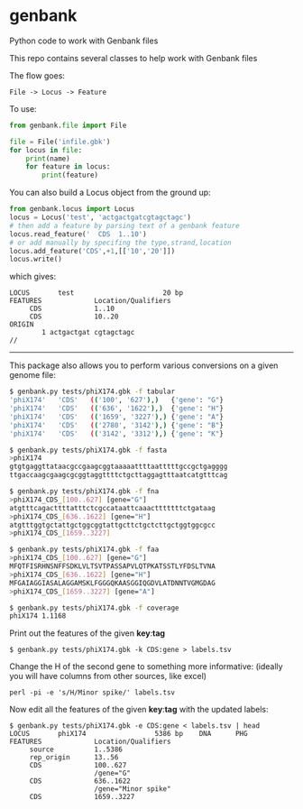 # genbank
Python code to work with Genbank files

This repo contains several classes to help work with Genbank files

The flow goes:
```
File -> Locus -> Feature
```

To use:
```python
from genbank.file import File

file = File('infile.gbk')
for locus in file:
	print(name)
	for feature in locus:
		print(feature)
```


You can also build a Locus object from the ground up:
```python
from genbank.locus import Locus
locus = Locus('test', 'actgactgatcgtagctagc')
# then add a feature by parsing text of a genbank feature
locus.read_feature('  CDS  1..10')
# or add manually by specifing the type,strand,location
locus.add_feature('CDS',+1,[['10','20']])
locus.write()
```
which gives:
```
LOCUS       test                      20 bp
FEATURES             Location/Qualifiers
     CDS             1..10
     CDS             10..20
ORIGIN
        1 actgactgat cgtagctagc
//
```

---

This package also allows you to perform various conversions on a given genome file:
```bash
$ genbank.py tests/phiX174.gbk -f tabular
'phiX174'	'CDS'	(('100', '627'),)	{'gene': "G"}
'phiX174'	'CDS'	(('636', '1622'),)	{'gene': "H"}
'phiX174'	'CDS'	(('1659', '3227'),)	{'gene': "A"}
'phiX174'	'CDS'	(('2780', '3142'),)	{'gene': "B"}
'phiX174'	'CDS'	(('3142', '3312'),)	{'gene': "K"}

$ genbank.py tests/phiX174.gbk -f fasta
>phiX174
gtgtgaggttataacgccgaagcggtaaaaattttaatttttgccgctgagggg
ttgaccaagcgaagcgcggtaggttttctgcttaggagtttaatcatgtttcag

$ genbank.py tests/phiX174.gbk -f fna
>phiX174_CDS_[100..627] [gene="G"]
atgtttcagacttttatttctcgccataattcaaactttttttctgataag
>phiX174_CDS_[636..1622] [gene="H"]
atgtttggtgctattgctggcggtattgcttctgctcttgctggtggcgcc
>phiX174_CDS_[1659..3227]

$ genbank.py tests/phiX174.gbk -f faa
>phiX174_CDS_[100..627] [gene="G"]
MFQTFISRHNSNFFSDKLVLTSVTPASSAPVLQTPKATSSTLYFDSLTVNA
>phiX174_CDS_[636..1622] [gene="H"]
MFGAIAGGIASALAGGAMSKLFGGGQKAASGGIQGDVLATDNNTVGMGDAG
>phiX174_CDS_[1659..3227] [gene="A"]

$ genbank.py tests/phiX174.gbk -f coverage
phiX174	1.1168
```
Print out the features of the given **key**:**tag**
```
$ genbank.py tests/phiX174.gbk -k CDS:gene > labels.tsv
```
Change the H of the second gene to something more informative:
(ideally you will have columns from other sources, like excel)
```
perl -pi -e 's/H/Minor spike/' labels.tsv
```

Now edit all the features of the given **key**:**tag** 
with the updated labels:
```
$ genbank.py tests/phiX174.gbk -e CDS:gene < labels.tsv | head
LOCUS       phiX174                 5386 bp    DNA      PHG
FEATURES             Location/Qualifiers
     source          1..5386
     rep_origin      13..56
     CDS             100..627
                     /gene="G"
     CDS             636..1622
                     /gene="Minor spike"
     CDS             1659..3227
```


